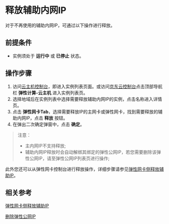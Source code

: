 # 释放辅助内网IP
对于不再使用的辅助内网IP，可通过以下操作进行释放。

## 前提条件
* 实例须处于 **运行中** 或 **已停止** 状态。

## 操作步骤

1. 访问[云主机控制台](https://cns-console.jdcloud.com/host/compute/list)，即进入实例列表页面。或访问[京东云控制台](https://console.jdcloud.com)点击顶部导航栏 **弹性计算-云主机** 进入实例列表页。
2. 选择地域后在实例列表中选择需要释放辅助内网IP的实例，点击名称进入详情页。
3. 点击 **弹性网卡Tab**，选择需要释放IP的主网卡或弹性网卡，找到需要释放的辅助内网IP，点击 **释放** 按钮。
4. 在弹出二次确定弹窗中，点击 **确定**。

>注意：
>* 主内网IP不支持释放;
>* 辅助内网IP释放时会自动解绑其绑定的弹性公网IP，若您需要删除该弹性公网IP，请至弹性公网IP列表页进行操作;


此外您还可以从弹性网卡控制台进行释放操作，详细步骤请参见[弹性网卡侧释放辅助IP](../../../../Networking/Elastic-Network-Interface/Operation-Guide/Private-IP-Management/Unassign-Secondary-IP.md)。


## 相关参考

[弹性网卡侧释放辅助IP](../../../../Networking/Elastic-Network-Interface/Operation-Guide/Private-IP-Management/Unassign-Secondary-IP.md)

[删除弹性公网IP](../../../../Networking/Elastic-IP/Operation-Guide/Elastic-IP-Management/Delete-Elastic-IP.md)

